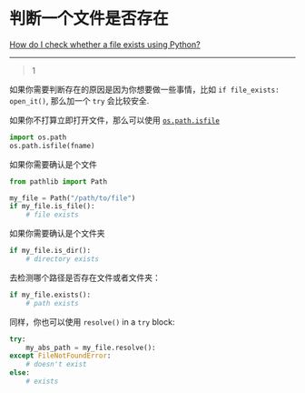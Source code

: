 # 判断一个文件是否存在
[How do I check whether a file exists using Python?](https://stackoverflow.com/questions/82831/how-do-i-check-whether-a-file-exists-using-python)

___



> 1

如果你需要判断存在的原因是因为你想要做一些事情，比如 `if file_exists: open_it()`, 那么加一个 `try` 会比较安全.

如果你不打算立即打开文件，那么可以使用 [`os.path.isfile`](https://docs.python.org/2/library/os.path.html#os.path.isfile)

```python
import os.path
os.path.isfile(fname) 
```

如果你需要确认是个文件

```python
from pathlib import Path

my_file = Path("/path/to/file")
if my_file.is_file():
    # file exists
```

如果你需要确认是个文件夹

```python
if my_file.is_dir():
    # directory exists
```

去检测哪个路径是否存在文件或者文件夹：

```python
if my_file.exists():
    # path exists
```

同样，你也可以使用 `resolve()` in a `try` block:

```python
try:
    my_abs_path = my_file.resolve():
except FileNotFoundError:
    # doesn't exist
else:
    # exists
```